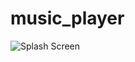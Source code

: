 # music_player

![Splash Screen](https://user-images.githubusercontent.com/78756272/142856894-2b826bf9-2776-4651-aa02-1d679dc0909e.png)
